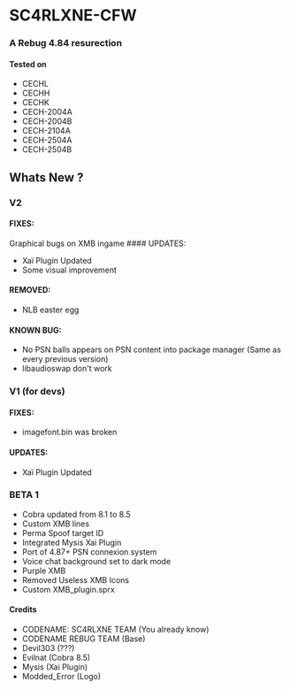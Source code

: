 # SC4RLXNE-CFW
### A Rebug 4.84 resurection
#### Tested on
* CECHL
* CECHH
* CECHK
* CECH-2004A
* CECH-2004B
* CECH-2104A
* CECH-2504A
* CECH-2504B
## Whats New ?

 ### V2
  #### FIXES:
  Graphical bugs on XMB ingame
    #### UPDATES:
  * Xaï Plugin Updated
  * Some visual improvement
 #### REMOVED:
 * NLB easter egg
#### KNOWN BUG:
  * No PSN balls appears on PSN content into package manager (Same as every previous version)
  * libaudioswap don't work
  ### V1 (for devs)
  #### FIXES:
  * imagefont.bin was broken
  #### UPDATES:
  * Xaï Plugin Updated

  ### BETA 1
  * Cobra updated from 8.1 to 8.5
  * Custom XMB lines
  * Perma Spoof target ID
  * Integrated Mysis Xai Plugin
  * Port of 4.87+ PSN connexion system
  * Voice chat background set to dark mode
  * Purple XMB
  * Removed Useless XMB Icons
  * Custom XMB_plugin.sprx

#### Credits
* CODENAME: SC4RLXNE TEAM (You already know)
* CODENAME REBUG TEAM (Base)
* Devil303 (???)
* Evilnat (Cobra 8.5)
* Mysis (Xai Plugin)
* Modded_Error (Logo)
